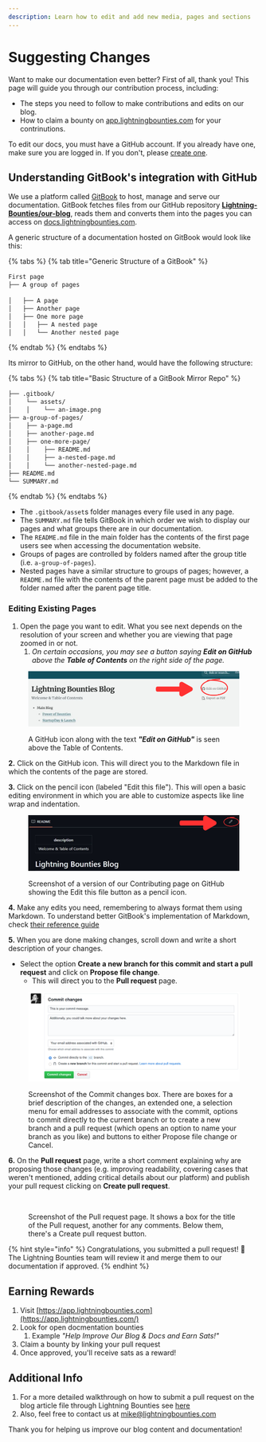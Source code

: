 ```yaml
---
description: Learn how to edit and add new media, pages and sections
---
```


# Suggesting Changes

Want to make our documentation even better? First of all, thank you! This page will guide you through our contribution process, including:

* The steps you need to follow to make contributions and edits on our blog.&#x20;
* How to claim a bounty on [app.lightningbounties.com](https://app.lightningbounties.com/) for your contrinutions.&#x20;

To edit our docs, you must have a GitHub account. If you already have one, make sure you are logged in. If you don't, please [create one](https://github.com/join).

## Understanding GitBook's integration with GitHub <a href="#understanding-gitbooks-integration-with-github" id="understanding-gitbooks-integration-with-github"></a>

We use a platform called [GitBook](https://www.gitbook.com/) to host, manage and serve our documentation. GitBook fetches files from our GitHub repository [**Lightning-Bounties/our-blog**](https://github.com/Lightning-Bounties/our-blog/issues/4), reads them and converts them into the pages you can access on [docs.lightningbounties.com](https://docs.lightningbounties.com).&#x20;

A generic structure of a documentation hosted on GitBook would look like this:

{% tabs %}
{% tab title="Generic Structure of a  GitBook" %}
```markup
First page
├── A group of pages

│   ├── A page
│   ├── Another page
│   ├── One more page
│   │   ├── A nested page
│   │   └── Another nested page
```
{% endtab %}
{% endtabs %}

Its mirror to GitHub, on the other hand, would have the following structure:

{% tabs %}
{% tab title="Basic Structure of a GitBook Mirror Repo" %}
```markup
├── .gitbook/
│    └── assets/
│    │    └── an-image.png
├── a-group-of-pages/
│    ├── a-page.md
│    ├── another-page.md
│    ├── one-more-page/
│    │    ├── README.md
│    │    ├── a-nested-page.md
│    │    └── another-nested-page.md
├── README.md
└── SUMMARY.md
```
{% endtab %}
{% endtabs %}

* The `.gitbook/asset`s folder manages every file used in any page.&#x20;
* The `SUMMARY.md` file tells GitBook in which order we wish to display our pages and what groups there are in our documentation.
* The `README.md` file in the main folder has the contents of the first page users see when accessing the documentation website.
* Groups of pages are controlled by folders named after the group title (i.e. `a-group-of-pages`).
* Nested pages have a similar structure to groups of pages; however, a `README.md` file with the contents of the parent page must be added to the folder named after the parent page title.

### Editing Existing Pages <a href="#editing-existing-pages" id="editing-existing-pages"></a>

1. Open the page you want to edit. What you see next depends on the resolution of your screen and whether you are viewing that page zoomed in or not.
   1. _On certain occasions, you may see a button saying **Edit on GitHub** above the **Table of Contents** on the right side of the page._

<figure><img src="../../../.gitbook/assets/editOnGitHub.png" alt=""><figcaption><p>A GitHub icon along with the text <em><strong>"Edit on GitHub"</strong></em> is seen above the Table of Contents.</p></figcaption></figure>

**2.** Click on the GitHub icon. This will direct you to the Markdown file in which the contents of the page are stored.

**3.** Click on the pencil icon (labeled "Edit this file"). This will open a basic editing environment in which you are able to customize aspects like line wrap and indentation.

<figure><img src="../../../.gitbook/assets/editOnGitHub2.png" alt=""><figcaption><p>Screenshot of a version of our Contributing page on GitHub showing the Edit this file button as a pencil icon.</p></figcaption></figure>

**4.** Make any edits you need, remembering to always format them using Markdown. To understand better GitBook's implementation of Markdown, check [their reference guide](https://docs.gitbook.com/content-editing/markdown)

**5.** When you are done making changes, scroll down and write a short description of your changes.&#x20;

* Select the option **Create a new branch for this commit and start a pull request** and click on **Propose file change**.&#x20;
  * This will direct you to the **Pull request** page.

<figure><img src="../../../.gitbook/assets/image (41).png" alt=""><figcaption><p>Screenshot of the Commit changes box. There are boxes for a brief description of the changes, an extended one, a selection menu for email addresses to associate with the commit, options to commit directly to the current branch or to create a new branch and a pull request (which opens an option to name your branch as you like) and buttons to either Propose file change or Cancel.</p></figcaption></figure>

**6.** On the **Pull request** page, write a short comment explaining why are proposing those changes (e.g. improving readability, covering cases that weren't mentioned, adding critical details about our platform) and publish your pull request clicking on **Create pull request**.

<figure><img src="../../../.gitbook/assets/image (2).avif" alt=""><figcaption><p>Screenshot of the Pull request page. It shows a box for the title of the Pull request, another for any comments. Below them, there's a Create pull request button.</p></figcaption></figure>

{% hint style="info" %}
Congratulations, you submitted a pull request! 🎉 The Lightning Bounties team will review it and merge them to our documentation if approved.
{% endhint %}



## Earning Rewards

1. Visit [https://app.lightningbounties.com](https://app.lightningbounties.com/)
2. Look for open docmentation bounties&#x20;
   1. Example _"Help Improve Our Blog & Docs and Earn Sats!"_
3. Claim a bounty by linking your pull request
4. Once approved, you'll receive sats as a reward!

## Additional Info

1. For a more detailed walkthrough on how to submit a pull request on the blog article file through Lightning Bounties see [here](https://docs.lightningbounties.com/docs/solve-a-bounty/working-on-the-bounty)
2. Also, feel free to contact us at [mike@lightningbounties.com](mailto:mike@lightningbounties.com)

Thank you for helping us improve our blog content and documentation!
